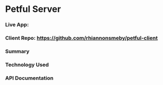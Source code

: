# Petful Server

### Live App:
### Client Repo: https://github.com/rhiannonsmeby/petful-client

### Summary

### Technology Used

### API Documentation
